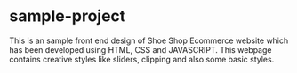 # sample-project
 This is an sample front end design of Shoe Shop Ecommerce website which has been developed using HTML, CSS and JAVASCRIPT.
 This webpage contains creative styles like sliders, clipping and also some basic styles.
 
 
